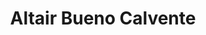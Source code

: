 ---
# Display name
title: Altair Bueno Calvente

# Full name (for SEO)
first_name: Altair
last_name: Bueno Calvente

# Username (this should match the folder name)
authors:
  - ABC

user_groups:
  - Former Members
---